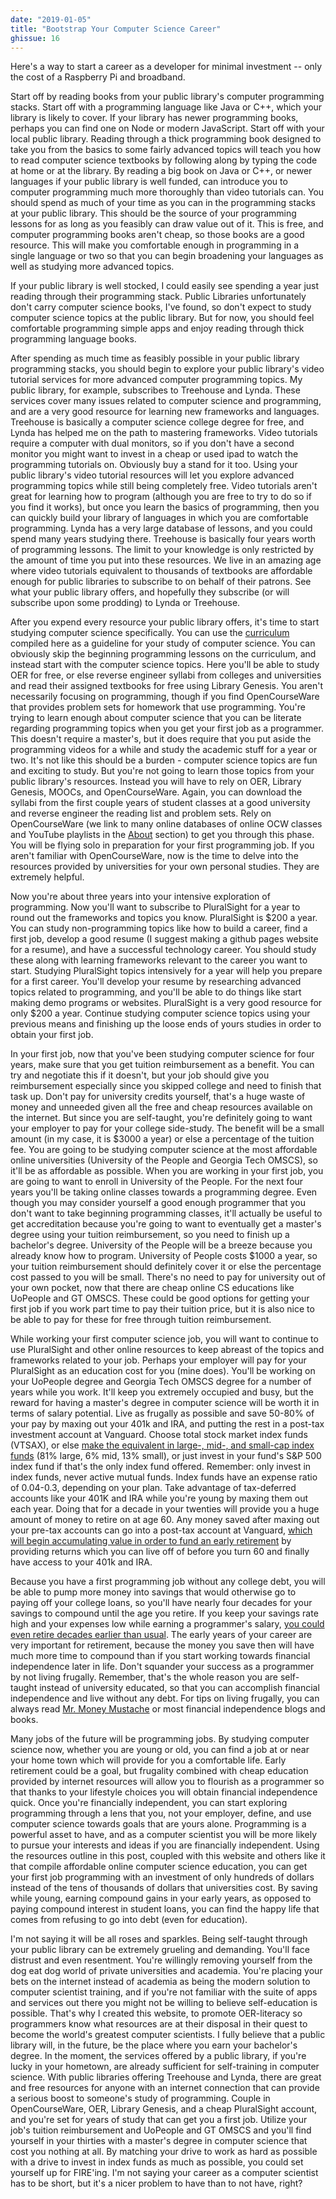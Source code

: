 ```yaml
---
date: "2019-01-05"
title: "Bootstrap Your Computer Science Career"
ghissue: 16
---
```


Here's a way to start a career as a developer for minimal investment -- only the cost of a Raspberry Pi and broadband.

Start off by reading books from your public library's computer programming stacks. Start off with a programming language like Java or C++, which your library is likely to cover. If your library has newer programming books, perhaps you can find one on Node or modern JavaScript. Start off with your local public library. Reading through a thick programming book designed to take you from the basics to some fairly advanced topics will teach you how to read computer science textbooks by following along by typing the code at home or at the library. By reading a big book on Java or C++, or newer languages if your public library is well funded, can introduce you to computer programming much more thoroughly than video tutorials can. You should spend as much of your time as you can in the programming stacks at your public library. This should be the source of your programming lessons for as long as you feasibly can draw value out of it. This is free, and computer programming books aren't cheap, so those books are a good resource. This will make you comfortable enough in programming in a single language or two so that you can begin broadening your languages as well as studying more advanced topics.

If your public library is well stocked, I could easily see spending a year just reading through their programming stack. Public Libraries unfortunately don't carry computer science books, I've found, so don't expect to study computer science topics at the public library. But for now, you should feel comfortable programming simple apps and enjoy reading through thick programming language books.

After spending as much time as feasibly possible in your public library programming stacks, you should begin to explore your public library's video tutorial services for more advanced computer programming topics. My public library, for example, subscribes to Treehouse and Lynda. These services cover many issues related to computer science and programming, and are a very good resource for learning new frameworks and languages. Treehouse is basically a computer science college degree for free, and Lynda has helped me on the path to mastering frameworks. Video tutorials require a computer with dual monitors, so if you don't have a second monitor you might want to invest in a cheap or used ipad to watch the programming tutorials on. Obviously buy a stand for it too. Using your public library's video tutorial resources will let you explore advanced programming topics while still being completely free. Video tutorials aren't great for learning how to program (although you are free to try to do so if you find it works), but once you learn the basics of programming, then you can quickly build your library of languages in which you are comfortable programming. Lynda has a very large database of lessons, and you could spend many years studying there. Treehouse is basically four years worth of programming lessons. The limit to your knowledge is only restricted by the amount of time you put into these resources. We live in an amazing age where video tutorials equivalent to thousands of textbooks are affordable enough for public libraries to subscribe to on behalf of their patrons. See what your public library offers, and hopefully they subscribe (or will subscribe upon some prodding) to Lynda or Treehouse.

After you expend every resource your public library offers, it's time to start studying computer science specifically. You can use the [curriculum](/curriculum) compiled here as a guideline for your study of computer science. You can obviously skip the beginning programming lessons on the curriculum, and instead start with the computer science topics. Here you'll be able to study OER for free, or else reverse engineer syllabi from colleges and universities and read their assigned textbooks for free using Library Genesis. You aren't necessarily focusing on programming, though if you find OpenCourseWare that provides problem sets for homework that use programming. You're trying to learn enough about computer science that you can be literate regarding programming topics when you get your first job as a programmer. This doesn't require a master's, but it does require that you put aside the programming videos for a while and study the academic stuff for a year or two. It's not like this should be a burden - computer science topics are fun and exciting to study. But you're not going to learn those topics from your public library's resources. Instead you will have to rely on OER, Library Genesis, MOOCs, and OpenCourseWare. Again, you can download the syllabi from the first couple years of student classes at a good university and reverse engineer the reading list and problem sets. Rely on OpenCourseWare (we link to many online databases of online OCW classes and YouTube playlists in the [About](/about) section) to get you through this phase. You will be flying solo in preparation for your first programming job. If you aren't familiar with OpenCourseWare, now is the time to delve into the resources provided by universities for your own personal studies. They are extremely helpful.

Now you're about three years into your intensive exploration of programming. Now you'll want to subscribe to PluralSight for a year to round out the frameworks and topics you know. PluralSight is $200 a year. You can study non-programming topics like how to build a career, find a first job, develop a good resume (I suggest making a github pages website for a resume), and have a successful technology career. You should study these along with learning frameworks relevant to the career you want to start. Studying PluralSight topics intensively for a year will help you prepare for a first career. You'll develop your resume by researching advanced topics related to programming, and you'll be able to do things like start making demo programs or websites. PluralSight is a very good resource for only $200 a year. Continue studying computer science topics using your previous means and finishing up the loose ends of yours studies in order to obtain your first job.

In your first job, now that you've been studying computer science for four years, make sure that you get tuition reimbursement as a benefit. You can try and negotiate this if it doesn't, but your job should give you reimbursement especially since you skipped college and need to finish that task up. Don't pay for university credits yourself, that's a huge waste of money and unneeded given all the free and cheap resources available on the internet. But since you are self-taught, you're definitely going to want your employer to pay for your college side-study. The benefit will be a small amount (in my case, it is $3000 a year) or else a percentage of the tuition fee. You are going to be studying computer science at the most affordable online universities (University of the People and Georgia Tech OMSCS), so it'll be as affordable as possible. When you are working in your first job, you are going to want to enroll in University of the People. For the next four years you'll be taking online classes towards a programming degree. Even though you may consider yourself a good enough programmer that you don't want to take beginning programming classes, it'll actually be useful to get accreditation because you're going to want to eventually get a master's degree using your tuition reimbursement, so you need to finish up a bachelor's degree. University of the People will be a breeze because you already know how to program. University of People costs $1000 a year, so your tuition reimbursement should definitely cover it or else the percentage cost passed to you will be small. There's no need to pay for university out of your own pocket, now that there are cheap online CS educations like UoPeople and GT OMSCS. These could be good options for getting your first job if you work part time to pay their tuition price, but it is also nice to be able to pay for these for free through tuition reimbursement. 

While working your first computer science job, you will want to continue to use PluralSight and other online resources to keep abreast of the topics and frameworks related to your job. Perhaps your employer will pay for your PluralSight as an education cost for you (mine does). You'll be working on your UoPeople degree and Georgia Tech OMSCS degree for a number of years while you work. It'll keep you extremely occupied and busy, but the reward for having a master's degree in computer science will be worth it in terms of salary potential. Live as frugally as possible and save 50-80% of your pay by maxing out your 401k and IRA, and putting the rest in a post-tax investment account at Vanguard. Choose total stock market index funds (VTSAX), or else [make the equivalent in large-, mid-, and small-cap index funds](https://jlcollinsnh.com/2013/05/02/stocks-part-xvii-what-if-you-cant-buy-vtsax-or-even-vanguard/) (81% large, 6% mid, 13% small), or just invest in your fund's S&P 500 index fund if that's the only index fund offered. Remember: only invest in index funds, never active mutual funds. Index funds have an expense ratio of 0.04-0.3, depending on your plan. Take advantage of tax-deferred accounts like your 401K and IRA while you're young by maxing them out each year. Doing that for a decade in your twenties will provide you a huge amount of money to retire on at age 60. Any money saved after maxing out your pre-tax accounts can go into a post-tax account at Vanguard, [which will begin accumulating value in order to fund an early retirement](http://www.mrmoneymustache.com/2018/11/29/how-to-retire-forever-on-a-fixed-chunk-of-money/) by providing returns which you can live off of before you turn 60 and finally have access to your 401k and IRA.

Because you have a first programming job without any college debt, you will be able to pump more money into savings that would otherwise go to paying off your college loans, so you'll have nearly four decades for your savings to compound until the age you retire. If you keep your savings rate high and your expenses low while earning a programmer's salary, [you could even retire decades earlier than usual](https://networthify.com/calculator/earlyretirement). The early years of your career are very important for retirement, because the money you save then will have much more time to compound than if you start working towards financial independence later in life. Don't squander your success as a programmer by not living frugally. Remember, that's the whole reason you are self-taught instead of university educated, so that you can accomplish financial independence and live without any debt. For tips on living frugally, you can always read [Mr. Money Mustache](https://www.mrmoneymustache.com) or most financial independence blogs and books.

Many jobs of the future will be programming jobs. By studying computer science now, whether you are young or old, you can find a job at or near your home town which will provide for you a comfortable life. Early retirement could be a goal, but frugality combined with cheap education provided by internet resources will allow you to flourish as a programmer so that thanks to your lifestyle choices you will obtain financial independence quick. Once you're financially independent, you can start exploring programming through a lens that you, not your employer, define, and use computer science towards goals that are yours alone. Programming is a powerful asset to have, and as a computer scientist you will be more likely to pursue your interests and ideas if you are financially independent. Using the resources outline in this post, coupled with this website and others like it that compile affordable online computer science education, you can get your first job programming with an investment of only hundreds of dollars instead of the tens of thousands of dollars that universities cost. By saving while young, earning compound gains in your early years, as opposed to paying compound interest in student loans, you can find the happy life that comes from refusing to go into debt (even for education). 

I'm not saying it will be all roses and sparkles. Being self-taught through your public library can be extremely grueling and demanding. You'll face distrust and even resentment. You're willingly removing yourself from the dog eat dog world of private universities and academia. You're placing your bets on the internet instead of academia as being the modern solution to computer scientist training, and if you're not familiar with the suite of apps and services out there you might not be willing to believe self-education is possible. That's why I created this website, to promote OER-literacy so programmers know what resources are at their disposal in their quest to become the world's greatest computer scientists. I fully believe that a public library will, in the future, be the place where you earn your bachelor's degree. In the moment, the services offered by a public library, if you're lucky in your hometown, are already sufficient for self-training in computer science. With public libraries offering Treehouse and Lynda, there are great and free resources for anyone with an internet connection that can provide a serious boost to someone's study of programming. Couple in OpenCourseWare, OER, Library Genesis, and a cheap PluralSight account, and you're set for years of study that can get you a first job. Utilize your job's tuition reimbursement and UoPeople and GT OMSCS and you'll find yourself in your thirties with a master's degree in computer science that cost you nothing at all. By matching your drive to work as hard as possible with a drive to invest in index funds as much as possible, you could set yourself up for FIRE'ing. I'm not saying your career as a computer scientist has to be short, but it's a nicer problem to have than to not have, right?
